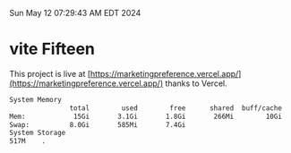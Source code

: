 Sun May 12 07:29:43 AM EDT 2024

# vite Fifteen


This project is live at [https://marketingpreference.vercel.app/](https://marketingpreference.vercel.app/) thanks to Vercel.

```bash
System Memory
               total        used        free      shared  buff/cache   available
Mem:            15Gi       3.1Gi       1.8Gi       266Mi        10Gi        12Gi
Swap:          8.0Gi       585Mi       7.4Gi
System Storage
517M	.
```
```bash
